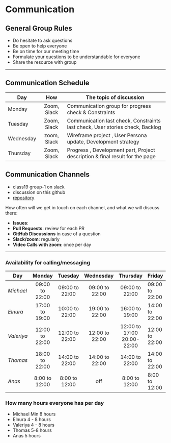 # Communication

## General Group Rules

- Do hesitate to ask questions
- Be open to help everyone
- Be on time for our meeting time
- Formulate your questions to be understandable for everyone
- Share the resource with group

---

## Communication Schedule

| Day       |     How     | The topic of discussion                                                       |
| --------- | :---------: | ----------------------------------------------------------------------------- |
| Monday    | Zoom, Slack | Communication group for progress check & Constraints                          |
| Tuesday   | Zoom, Slack | Communication last check, Constraints last check, User stories check, Backlog |
| Wednesday | zoom, Slack | Wireframe project , User Persona update, Development strategy                 |
| Thursday  | Zoom, Slack | Progress , Development part, Project description & final result for the page  |

## Communication Channels

- class19 group-1 on slack
- discussion on this github
- [repository](https://github.com/HYF-Class19/agile-development-hyf-group-1)

How often will we get in touch on each channel, and what we will discuss there:

- **Issues**:
- **Pull Requests**: review for each PR
- **GitHub Discussions** in case of a question
- **Slack/zoom**: regularly
- **Video Calls with zoom**: once per day

---

### Availability for calling/messaging

| Day        |     Monday     |    Tuesday     |   Wednesday    |          Thursday          | Friday         |
| ---------- | :------------: | :------------: | :------------: | :------------------------: | :------------- |
| _Michael_  | 09:00 to 22:00 | 09:00 to 22:00 | 09:00 to 22:00 |       09:00 to 22:00       | 09:00 to 22:00 |
| _Elnura_   | 17:00 to 19:00 | 10:00 to 22:00 | 19:00 to 22:00 |       16:00 to 19:00       | 14:00 to 22:00 |
| _Valeriya_ | 12:00 to 22:00 | 12:00 to 22:00 | 12:00 to 22:00 | 12:00 to 17:00 20:00-22:00 | 12:00 to 22:00 |
| _Thomas_   | 18:00 to 22:00 | 14:00 to 22:00 | 14:00 to 22:00 |       14:00 to 22:00       | 14:00 to 22:00 |
| _Anas_     | 8:00 to 12:00  | 8:00 to 12:00  |      off       |       8:00 to 12:00        | 8:00 to 12:00  |

### How many hours everyone has per day

- Michael Min 8 hours
- Elnura 4 - 8 hours
- Valeriya 4 - 8 hours
- Thomas 5-8 hours
- Anas 5 hours

